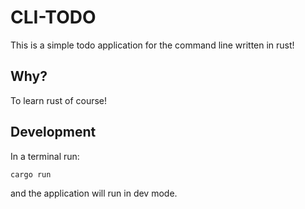 # CLI-TODO

This is a simple todo application for the command line written in rust!

## Why?

To learn rust of course!

## Development

In a terminal run:

```
cargo run
```

and the application will run in dev mode.
